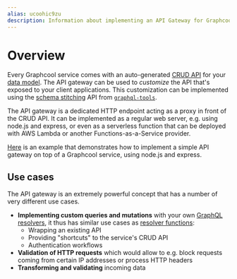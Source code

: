 ```yaml
---
alias: ucoohic9zu
description: Information about implementing an API Gateway for Graphcool Services.
---
```


# Overview

Every Graphcool service comes with an auto-generated [CRUD API](!alias-abogasd0go) for your [data model](!alias-eiroozae8u). The API gateway can be used to _customize_ the API that's exposed to your client applications. This customization can be implemented using the [schema stitching](http://dev.apollodata.com/tools/graphql-tools/schema-stitching.html) API from [`graphql-tools`](https://github.com/apollographql/graphql-tools).

The API gateway is a dedicated HTTP endpoint acting as a proxy in front of the CRUD API. It can be implemented as a regular web server, e.g. using node.js and express, or even as a serverless function that can be deployed with AWS Lambda or another Functions-as-a-Service provider.

[Here](../../../examples/gateway-custom-schema) is an example that demonstrates how to implement a simple API gateway on top of a Graphcool service, using node.js and express.


## Use cases

The API gateway is an extremely powerful concept that has a number of very different use cases. 

- **Implementing custom queries and mutations** with your own [GraphQL resolvers](http://graphql.org/learn/execution/#root-fields-resolvers), it thus has similar use cases as [resolver functions](!alias-su6wu3yoo2):
  - Wrapping an existing API
  - Providing "shortcuts" to the service's CRUD API
  - Authentication workflows
-  **Validation of HTTP requests** which would allow to e.g. block requests coming from certain IP addresses or process HTTP headers
- **Transforming and validating** incoming data